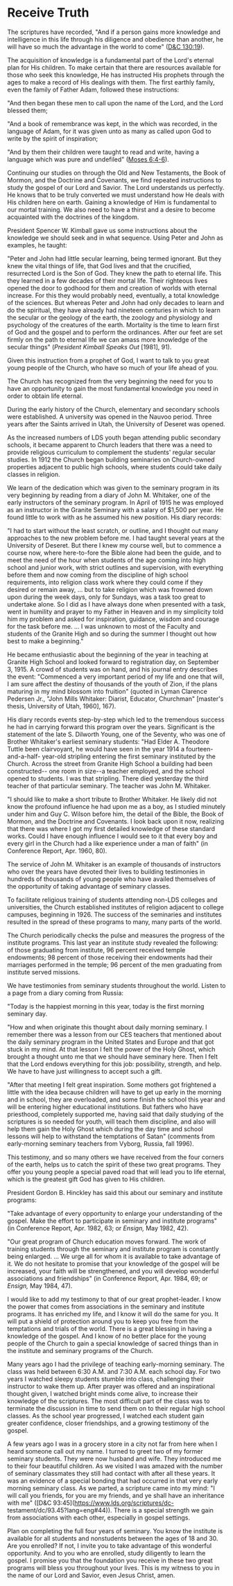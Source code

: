 # Receive Truth

The scriptures have recorded, "And if a person gains more knowledge and
intelligence in this life through his diligence and obedience than another, he
will have so much the advantage in the world to come" ([D&amp;C
130:19](https://www.lds.org/scriptures/dc-testament/dc/130.19?lang=eng#18)).

The acquisition of knowledge is a fundamental part of the Lord's eternal plan
for His children. To make certain that there are resources available for those
who seek this knowledge, He has instructed His prophets through the ages to
make a record of His dealings with them. The first earthly family, even the
family of Father Adam, followed these instructions:

"And then began these men to call upon the name of the Lord, and the Lord
blessed them;

"And a book of remembrance was kept, in the which was recorded, in the
language of Adam, for it was given unto as many as called upon God to write by
the spirit of inspiration;

"And by them their children were taught to read and write, having a language
which was pure and undefiled" ([Moses
6:4-6](https://www.lds.org/scriptures/pgp/moses/6.4-6?lang=eng#3)).

Continuing our studies on through the Old and New Testaments, the Book of
Mormon, and the Doctrine and Covenants, we find repeated instructions to study
the gospel of our Lord and Savior. The Lord understands us perfectly. He knows
that to be truly converted we must understand how He deals with His children
here on earth. Gaining a knowledge of Him is fundamental to our mortal
training. We also need to have a thirst and a desire to become acquainted with
the doctrines of the kingdom.

President Spencer W. Kimball gave us some instructions about the knowledge we
should seek and in what sequence. Using Peter and John as examples, he taught:

"Peter and John had little secular learning, being termed ignorant. But they
knew the vital things of life, that God lives and that the crucified,
resurrected Lord is the Son of God. They knew the path to eternal life. This
they learned in a few decades of their mortal life. Their righteous lives
opened the door to godhood for them and creation of worlds with eternal
increase. For this they would probably need, eventually, a total knowledge of
the sciences. But whereas Peter and John had only decades to learn and do the
spiritual, they have already had nineteen centuries in which to learn the
secular or the geology of the earth, the zoology and physiology and psychology
of the creatures of the earth. Mortality is the time to learn first of God and
the gospel and to perform the ordinances. After our feet are set firmly on the
path to eternal life we can amass more knowledge of the secular things"
(_President Kimball Speaks Out_ [1981], 91).

Given this instruction from a prophet of God, I want to talk to you great
young people of the Church, who have so much of your life ahead of you.

The Church has recognized from the very beginning the need for you to have an
opportunity to gain the most fundamental knowledge you need in order to obtain
life eternal.

During the early history of the Church, elementary and secondary schools were
established. A university was opened in the Nauvoo period. Three years after
the Saints arrived in Utah, the University of Deseret was opened.

As the increased numbers of LDS youth began attending public secondary
schools, it became apparent to Church leaders that there was a need to provide
religious curriculum to complement the students' regular secular studies. In
1912 the Church began building seminaries on Church-owned properties adjacent
to public high schools, where students could take daily classes in religion.

We learn of the dedication which was given to the seminary program in its very
beginning by reading from a diary of John M. Whitaker, one of the early
instructors of the seminary program. In April of 1915 he was employed as an
instructor in the Granite Seminary with a salary of $1,500 per year. He found
little to work with as he assumed his new position. His diary records:

"I had to start without the least scratch, or outline, and I thought out many
approaches to the new problem before me. I had taught several years at the
University of Deseret. But there I knew my course well, but to commence a
course now, where here-to-fore the Bible alone had been the guide, and to meet
the need of the hour when students of the age coming into high school and
junior work, with strict outlines and supervision, with everything before them
and now coming from the discipline of high school requirements, into religion
class work where they could come if they desired or remain away, ... but to take
religion which was frowned down upon during the week days, only for Sundays,
was a task too great to undertake alone. So I did as I have always done when
presented with a task, went in humility and prayer to my Father in Heaven and
in my simplicity told him my problem and asked for inspiration, guidance,
wisdom and courage for the task before me. ... I was unknown to most of the
Faculty and students of the Granite High and so during the summer I thought
out how best to make a beginning."

He became enthusiastic about the beginning of the year in teaching at Granite
High School and looked forward to registration day, on September 3, 1915. A
crowd of students was on hand, and his journal entry describes the event:
"Commenced a very important period of my life and one that will, I am sure
affect the destiny of thousands of the youth of Zion, if the plans maturing in
my mind blossom into fruition" (quoted in Lyman Clarence Pedersen Jr., "John
Mills Whitaker: Diarist, Educator, Churchman" [master's thesis, University of
Utah, 1960], 167).

His diary records events step-by-step which led to the tremendous success he
had in carrying forward this program over the years. Significant is the
statement of the late S. Dilworth Young, one of the Seventy, who was one of
Brother Whitaker's earliest seminary students: "Had Elder A. Theodore Tuttle
been clairvoyant, he would have seen in the year 1914 a fourteen-and-a-half-
year-old stripling entering the first seminary instituted by the Church.
Across the street from Granite High School a building had been constructed--
one room in size--a teacher employed, and the school opened to students. I was
that stripling. There died yesterday the third teacher of that particular
seminary. The teacher was John M. Whitaker.

"I should like to make a short tribute to Brother Whitaker. He likely did not
know the profound influence he had upon me as a boy, as I studied minutely
under him and Guy C. Wilson before him, the detail of the Bible, the Book of
Mormon, and the Doctrine and Covenants. I look back upon it now, realizing
that there was where I got my first detailed knowledge of these standard
works. Could I have enough influence I would see to it that every boy and
every girl in the Church had a like experience under a man of faith" (in
Conference Report, Apr. 1960, 80).

The service of John M. Whitaker is an example of thousands of instructors who
over the years have devoted their lives to building testimonies in hundreds of
thousands of young people who have availed themselves of the opportunity of
taking advantage of seminary classes.

To facilitate religious training of students attending non-LDS colleges and
universities, the Church established institutes of religion adjacent to
college campuses, beginning in 1926. The success of the seminaries and
institutes resulted in the spread of these programs to many, many parts of the
world.

The Church periodically checks the pulse and measures the progress of the
institute programs. This last year an institute study revealed the following:
of those graduating from institute, 96 percent received temple endowments; 98
percent of those receiving their endowments had their marriages performed in
the temple; 96 percent of the men graduating from institute served missions.

We have testimonies from seminary students throughout the world. Listen to a
page from a diary coming from Russia:

"Today is the happiest morning in this year, today is the first morning
seminary day.

"How and when originate this thought about daily morning seminary. I remember
there was a lesson from our CES teachers that mentioned about the daily
seminary program in the United States and Europe and that got stuck in my
mind. At that lesson I felt the power of the Holy Ghost, which brought a
thought unto me that we should have seminary here. Then I felt that the Lord
endows everything for this job: possibility, strength, and help. We have to
have just willingness to accept such a gift.

"After that meeting I felt great inspiration. Some mothers got frightened a
little with the idea because children will have to get up early in the morning
and in school, they are overloaded, and some finish the school this year and
will be entering higher educational institutions. But fathers who have
priesthood, completely supported me, having said that daily studying of the
scriptures is so needed for youth, will teach them discipline, and also will
help them gain the Holy Ghost which during the day time and school lessons
will help to withstand the temptations of Satan" (comments from early-morning
seminary teachers from Vyborg, Russia, fall 1996).

This testimony, and so many others we have received from the four corners of
the earth, helps us to catch the spirit of these two great programs. They
offer you young people a special paved road that will lead you to life
eternal, which is the greatest gift God has given to His children.

President Gordon B. Hinckley has said this about our seminary and institute
programs:

"Take advantage of every opportunity to enlarge your understanding of the
gospel. Make the effort to participate in seminary and institute programs" (in
Conference Report, Apr. 1982, 63; or _Ensign,_ May 1982, 42).

"Our great program of Church education moves forward. The work of training
students through the seminary and institute program is constantly being
enlarged. ... We urge all for whom it is available to take advantage of it. We
do not hesitate to promise that your knowledge of the gospel will be
increased, your faith will be strengthened, and you will develop wonderful
associations and friendships" (in Conference Report, Apr. 1984, 69; or
_Ensign,_ May 1984, 47).

I would like to add my testimony to that of our great prophet-leader. I know
the power that comes from associations in the seminary and institute programs.
It has enriched my life, and I know it will do the same for you. It will put a
shield of protection around you to keep you free from the temptations and
trials of the world. There is a great blessing in having a knowledge of the
gospel. And I know of no better place for the young people of the Church to
gain a special knowledge of sacred things than in the institute and seminary
programs of the Church.

Many years ago I had the privilege of teaching early-morning seminary. The
class was held between 6:30 A.M. and 7:30 A.M. each school day. For two years
I watched sleepy students stumble into class, challenging their instructor to
wake them up. After prayer was offered and an inspirational thought given, I
watched bright minds come alive, to increase their knowledge of the
scriptures. The most difficult part of the class was to terminate the
discussion in time to send them on to their regular high school classes. As
the school year progressed, I watched each student gain greater confidence,
closer friendships, and a growing testimony of the gospel.

A few years ago I was in a grocery store in a city not far from here when I
heard someone call out my name. I turned to greet two of my former seminary
students. They were now husband and wife. They introduced me to their four
beautiful children. As we visited I was amazed with the number of seminary
classmates they still had contact with after all these years. It was an
evidence of a special bonding that had occurred in that very early morning
seminary class. As we parted, a scripture came into my mind: "I will call you
friends, for you are my friends, and ye shall have an inheritance with me"
([D&amp;C 93:45](https://www.lds.org/scriptures/dc-
testament/dc/93.45?lang=eng#44)). There is a special strength we gain from
associations with each other, especially in gospel settings.

Plan on completing the full four years of seminary. You know the institute is
available for all students and nonstudents between the ages of 18 and 30. Are
you enrolled? If not, I invite you to take advantage of this wonderful
opportunity. And to you who are enrolled, study diligently to learn the
gospel. I promise you that the foundation you receive in these two great
programs will bless you throughout your lives. This is my witness to you in
the name of our Lord and Savior, even Jesus Christ, amen.

